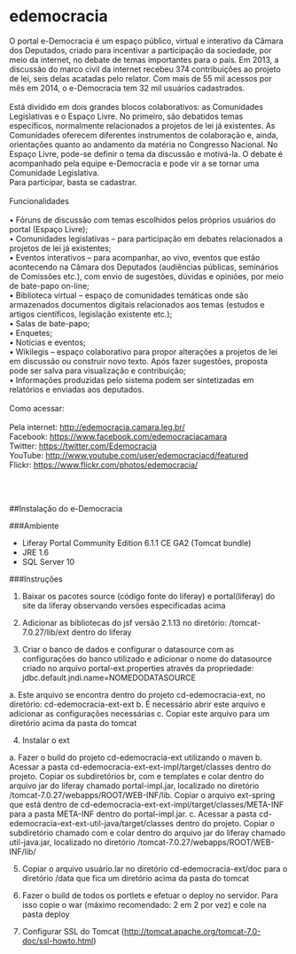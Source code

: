 edemocracia
===========
O portal e-Democracia é um espaço público, virtual e interativo da Câmara dos Deputados, criado para incentivar a participação da sociedade, por meio da internet, no debate de temas importantes para o país. Em 2013, a discussão do marco civil da internet recebeu 374 contribuições ao projeto de lei, seis delas acatadas pelo relator. Com mais de 55 mil acessos por mês em 2014, o e-Democracia tem 32 mil usuários cadastrados. <br/><br/>
Está dividido em dois grandes blocos colaborativos: as Comunidades Legislativas e o Espaço Livre. No primeiro, são debatidos temas específicos, normalmente relacionados a projetos de lei já existentes. As Comunidades oferecem diferentes instrumentos de colaboração e, ainda, orientações quanto ao andamento da matéria no Congresso Nacional. No Espaço Livre, pode-se definir o tema da discussão e motivá-la. O debate é acompanhado pela equipe e-Democracia e pode vir a se tornar uma Comunidade Legislativa.<br/>
Para participar, basta se cadastrar. <br/><br/>
Funcionalidades<br/><br/>
•	Fóruns de discussão com temas escolhidos pelos próprios usuários do portal (Espaço Livre);<br/>
•	Comunidades legislativas – para participação em debates relacionados a projetos de lei já existentes;<br/>
•	Eventos interativos – para acompanhar, ao vivo, eventos que estão acontecendo na Câmara dos Deputados (audiências públicas, seminários de Comissões etc.), com envio de sugestões, dúvidas e opiniões, por meio de bate-papo on-line;<br/>
•	Biblioteca virtual – espaço de comunidades temáticas onde são armazenados documentos digitais relacionados aos temas (estudos e artigos científicos, legislação existente etc.);<br/>
•	Salas de bate-papo;<br/>
•	Enquetes;<br/>
•	Notícias e eventos; <br/>
•	Wikilegis – espaço colaborativo para propor alterações a projetos de lei em discussão ou construir novo texto. Após fazer sugestões, proposta pode ser salva para visualização e contribuição;<br/>
•	Informações produzidas pelo sistema podem ser sintetizadas em relatórios e enviadas aos deputados.<br/><br/>
Como acessar: <br/><br/>
Pela internet: http://edemocracia.camara.leg.br/<br/>
Facebook: https://www.facebook.com/edemocraciacamara <br/>
Twitter: https://twitter.com/Edemocracia<br/>
YouTube: http://www.youtube.com/user/edemocraciacd/featured <br/>
Flickr: https://www.flickr.com/photos/edemocracia/ <br/>

<br/><br/>

##Instalação do e-Democracia 

###Ambiente

* Liferay Portal Community Edition 6.1.1 CE GA2 (Tomcat bundle)
* JRE 1.6
* SQL Server 10


###Instruções

1. Baixar os pacotes source (código fonte do liferay) e portal(liferay) do site da liferay observando versões especificadas  acima

2. Adicionar as bibliotecas do jsf  versão 2.1.13 no diretório: /tomcat-7.0.27/lib/ext dentro do liferay

3. Criar o banco de dados e configurar o datasource com as configurações do banco utilizado e adicionar o nome do datasource criado no arquivo portal-ext.properties através da propriedade: jdbc.default.jndi.name=NOMEDODATASOURCE

a. Este arquivo se encontra dentro do projeto cd-edemocracia-ext, no diretório: cd-edemocracia-ext-ext
b. É necessário abrir este arquivo e adicionar as configurações necessárias
c. Copiar este arquivo para um diretório acima da pasta do tomcat

4. Instalar o ext

a. Fazer o build do projeto cd-edemocracia-ext utilizando o maven
b. Acessar a pasta cd-edemocracia-ext-ext-impl/target/classes dentro do projeto. Copiar os subdiretórios br, com e templates e colar dentro do arquivo jar do liferay chamado portal-impl.jar, localizado no diretório /tomcat-7.0.27/webapps/ROOT/WEB-INF/lib. Copiar o arquivo ext-spring que está dentro de cd-edemocracia-ext-ext-impl/target/classes/META-INF para a pasta META-INF dentro do portal-impl.jar.
c. Acessar a pasta cd-edemocracia-ext-ext-util-java/target/classes dentro do projeto. Copiar o subdiretório chamado com e colar dentro do arquivo jar do liferay chamado util-java.jar, localizado no diretório /tomcat-7.0.27/webapps/ROOT/WEB-INF/lib/

5. Copiar o arquivo usuário.lar no diretório cd-edemocracia-ext/doc para o diretório /data que fica um diretório acima da pasta do tomcat

6. Fazer o build de todos os portlets e efetuar o deploy no servidor. Para isso copie o war (máximo recomendado: 2 em 2 por vez) e cole na pasta deploy

7. Configurar SSL do Tomcat (http://tomcat.apache.org/tomcat-7.0-doc/ssl-howto.html)


